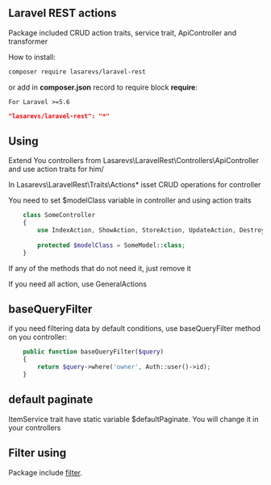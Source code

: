## Laravel REST actions

Package included CRUD action traits, service trait, ApiController and transformer

How to install:

```bash
composer require lasarevs/laravel-rest
```

or add in **composer.json** record to require block **require**:

```
For Laravel >=5.6
```
```json
"lasarevs/laravel-rest": "*"
```

## Using

Extend You controllers from Lasarevs\LaravelRest\Controllers\ApiController and use action traits for him/

In Lasarevs\LaravelRest\Traits\Actions\* isset CRUD operations for controller

You need to set $modelClass variable in controller and using action traits

```php
    class SomeController
    {
        use IndexAction, ShowAction, StoreAction, UpdateAction, DestroyAction;
    
        protected $modelClass = SomeModel::class;    
    }
```

If any of the methods that do not need it, just remove it

If you need all action, use GeneralActions

## baseQueryFilter

if you need filtering data by default conditions, use baseQueryFilter method on you controller:

```php
    public function baseQueryFilter($query)
    {
        return $query->where('owner', Auth::user()->id);
    }
```


## default paginate

ItemService trait have static variable $defaultPaginate. You will change it in your controllers  



## Filter using

Package include [filter](https://github.com/nemesis1988/FilterAndSorting|filter).
